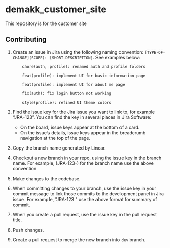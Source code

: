 # demakk_customer_site

This repository is for the customer site

## Contributing

1.  Create an issue in Jira using the following naming convention:
    `[TYPE-OF-CHANGE](SCOPE): [SHORT-DESCRIPTION]`. See examples below:

            chore(auth, profile): renamed auth and profile folders

            feat(profile): implement UI for basic information page

            feat(profile): implement UI for about me page

            fix(auth): fix login button not working

            style(profile): refined UI theme colors

2.  Find the issue key for the Jira issue you want to link to, for example “JRA-123”. You can find the key in several places in Jira Software:
    - On the board, issue keys appear at the bottom of a card.
    - On the issue’s details, issue keys appear in the breadcrumb navigation at the top of the page.
3.  Copy the branch name generated by Linear.
4.  Checkout a new branch in your repo, using the issue key in the branch name. For example, (JRA-123-<branch-name>) for the branch name use the above convention
5.  Make changes to the codebase.
6.  When committing changes to your branch, use the issue key in your commit message to link those commits to the development panel in Jira issue. For example, "JRA-123 <summary-of-commit>" use the above format for summary of commit.
7.  When you create a pull request, use the issue key in the pull request title.
8.  Push changes.
9.  Create a pull request to merge the new branch into `dev` branch.
